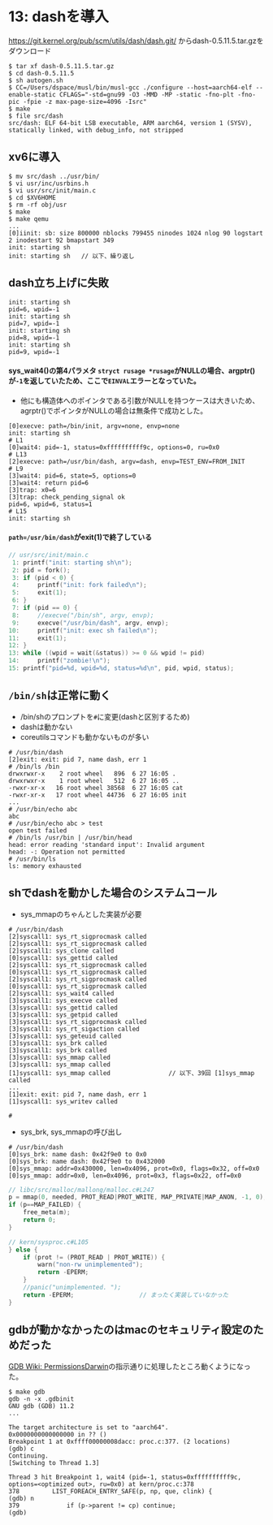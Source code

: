 # 13: dashを導入

https://git.kernel.org/pub/scm/utils/dash/dash.git/ からdash-0.5.11.5.tar.gzをダウンロード

```
$ tar xf dash-0.5.11.5.tar.gz
$ cd dash-0.5.11.5
$ sh autogen.sh
$ CC=/Users/dspace/musl/bin/musl-gcc ./configure --host=aarch64-elf --enable-static CFLAGS="-std=gnu99 -O3 -MMD -MP -static -fno-plt -fno-pic -fpie -z max-page-size=4096 -Isrc"
$ make
$ file src/dash
src/dash: ELF 64-bit LSB executable, ARM aarch64, version 1 (SYSV), statically linked, with debug_info, not stripped
```

## xv6に導入

```
$ mv src/dash ../usr/bin/
$ vi usr/inc/usrbins.h
$ vi usr/src/init/main.c
$ cd $XV6HOME
$ rm -rf obj/usr
$ make
$ make qemu
...
[0]iinit: sb: size 800000 nblocks 799455 ninodes 1024 nlog 90 logstart 2 inodestart 92 bmapstart 349
init: starting sh
init: starting sh   // 以下、繰り返し
```

## dash立ち上げに失敗

```
init: starting sh
pid=6, wpid=-1
init: starting sh
pid=7, wpid=-1
init: starting sh
pid=8, wpid=-1
init: starting sh
pid=9, wpid=-1
```

#### sys_wait4()の第4パラメタ `stryct rusage *rusage`がNULLの場合、argptr()が`-1`を返していたため、ここで`EINVAL`エラーとなっていた。

- 他にも構造体へのポインタである引数がNULLを持つケースは大きいため、agrptr()でポインタがNULLの場合は無条件で成功とした。

```
[0]execve: path=/bin/init, argv=none, envp=none
init: starting sh                                                       # L1
[0]wait4: pid=-1, status=0xffffffffff9c, options=0, ru=0x0              # L13
[2]execve: path=/usr/bin/dash, argv=dash, envp=TEST_ENV=FROM_INIT       # L9
[3]wait4: pid=6, state=5, options=0
[3]wait4: return pid=6
[3]trap: x0=6
[3]trap: check_pending_signal ok
pid=6, wpid=6, status=1                                                 # L15
init: starting sh
```

#### `path=/usr/bin/dash`がexit(1)で終了している

```c
// usr/src/init/main.c
 1: printf("init: starting sh\n");
 2: pid = fork();
 3: if (pid < 0) {
 4:     printf("init: fork failed\n");
 5:     exit(1);
 6: }
 7: if (pid == 0) {
 8:     //execve("/bin/sh", argv, envp);
 9:     execve("/usr/bin/dash", argv, envp);
10:     printf("init: exec sh failed\n");
11:     exit(1);
12: }
13: while ((wpid = wait(&status)) >= 0 && wpid != pid)
14:     printf("zombie!\n");
15: printf("pid=%d, wpid=%d, status=%d\n", pid, wpid, status);
```

## `/bin/sh`は正常に動く

- /bin/shのプロンプトを`#`に変更(dashと区別するため)
- dashは動かない
- coreutilsコマンドも動かないものが多い

```
# /usr/bin/dash
[2]exit: exit: pid 7, name dash, err 1
# /bin/ls /bin
drwxrwxr-x    2 root wheel   896  6 27 16:05 .
drwxrwxr-x    1 root wheel   512  6 27 16:05 ..
-rwxr-xr-x   16 root wheel 38568  6 27 16:05 cat
-rwxr-xr-x   17 root wheel 44736  6 27 16:05 init
...
# /usr/bin/echo abc
abc
# /usr/bin/echo abc > test
open test failed
# /bin/ls /usr/bin | /usr/bin/head
head: error reading 'standard input': Invalid argument
head: -: Operation not permitted
# /usr/bin/ls
ls: memory exhausted
```

## shでdashを動かした場合のシステムコール

- sys_mmapのちゃんとした実装が必要

```
# /usr/bin/dash
[2]syscall1: sys_rt_sigprocmask called
[2]syscall1: sys_rt_sigprocmask called
[2]syscall1: sys_clone called
[0]syscall1: sys_gettid called
[2]syscall1: sys_rt_sigprocmask called
[0]syscall1: sys_rt_sigprocmask called
[2]syscall1: sys_rt_sigprocmask called
[0]syscall1: sys_rt_sigprocmask called
[2]syscall1: sys_wait4 called
[3]syscall1: sys_execve called
[3]syscall1: sys_gettid called
[3]syscall1: sys_getpid called
[3]syscall1: sys_rt_sigprocmask called
[3]syscall1: sys_rt_sigaction called
[3]syscall1: sys_geteuid called
[3]syscall1: sys_brk called
[3]syscall1: sys_brk called
[3]syscall1: sys_mmap called
[3]syscall1: sys_mmap called
[1]syscall1: sys_mmap called                // 以下、39回 [1]sys_mmap called
...
[1]exit: exit: pid 7, name dash, err 1
[1]syscall1: sys_writev called

#
```

- sys_brk, sys_mmapの呼び出し

```
# /usr/bin/dash
[0]sys_brk: name dash: 0x42f9e0 to 0x0
[0]sys_brk: name dash: 0x42f9e0 to 0x432000
[0]sys_mmap: addr=0x430000, len=0x4096, prot=0x0, flags=0x32, off=0x0
[0]sys_mmap: addr=0x0, len=0x4096, prot=0x3, flags=0x22, off=0x0
```

```c
// libc/src/malloc/mallong/malloc.c#L247
p = mmap(0, needed, PROT_READ|PROT_WRITE, MAP_PRIVATE|MAP_ANON, -1, 0);
if (p==MAP_FAILED) {
    free_meta(m);
    return 0;
}

// kern/sysproc.c#L105
} else {
    if (prot != (PROT_READ | PROT_WRITE)) {
        warn("non-rw unimplemented");
        return -EPERM;
    }
    //panic("unimplemented. ");
    return -EPERM;                  // まったく実装していなかった
}
```

## gdbが動かなかったのはmacのセキュリティ設定のためだった

[GDB Wiki: PermissionsDarwin](https://sourceware.org/gdb/wiki/PermissionsDarwin)の指示通りに処理したところ動くようになった。

```
$ make gdb
gdb -n -x .gdbinit
GNU gdb (GDB) 11.2
...

The target architecture is set to "aarch64".
0x0000000000000000 in ?? ()
Breakpoint 1 at 0xffff00000008dacc: proc.c:377. (2 locations)
(gdb) c
Continuing.
[Switching to Thread 1.3]

Thread 3 hit Breakpoint 1, wait4 (pid=-1, status=0xffffffffff9c, options=<optimized out>, ru=0x0) at kern/proc.c:378
378	        LIST_FOREACH_ENTRY_SAFE(p, np, que, clink) {
(gdb) n
379	            if (p->parent != cp) continue;
(gdb)
```
